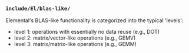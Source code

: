 ### `include/El/blas-like/`

Elemental's BLAS-like functionality is categorized into the typical 'levels':

-  level 1: operations with essentially no data reuse (e.g., DOT)
-  level 2: matrix/vector-like operations (e.g., GEMV)
-  level 3: matrix/matrix-like operations (e.g., GEMM)
